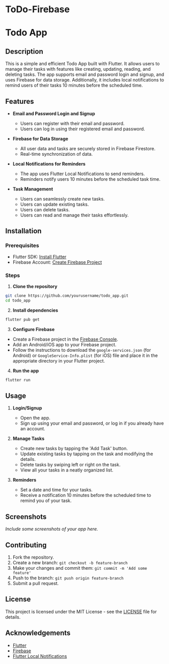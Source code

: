 # ToDo-Firebase


# Todo App

## Description
This is a simple and efficient Todo App built with Flutter. It allows users to manage their tasks with features like creating, updating, reading, and deleting tasks. The app supports email and password login and signup, and uses Firebase for data storage. Additionally, it includes local notifications to remind users of their tasks 10 minutes before the scheduled time.

## Features

- **Email and Password Login and Signup**
  - Users can register with their email and password.
  - Users can log in using their registered email and password.

- **Firebase for Data Storage**
  - All user data and tasks are securely stored in Firebase Firestore.
  - Real-time synchronization of data.

- **Local Notifications for Reminders**
  - The app uses Flutter Local Notifications to send reminders.
  - Reminders notify users 10 minutes before the scheduled task time.

- **Task Management**
  - Users can seamlessly create new tasks.
  - Users can update existing tasks.
  - Users can delete tasks.
  - Users can read and manage their tasks effortlessly.

## Installation

### Prerequisites

- Flutter SDK: [Install Flutter](https://flutter.dev/docs/get-started/install)
- Firebase Account: [Create Firebase Project](https://firebase.google.com/)

### Steps

1. **Clone the repository**

```bash
git clone https://github.com/yourusername/todo_app.git
cd todo_app
```

2. **Install dependencies**

```bash
flutter pub get
```

3. **Configure Firebase**

- Create a Firebase project in the [Firebase Console](https://console.firebase.google.com/).
- Add an Android/iOS app to your Firebase project.
- Follow the instructions to download the `google-services.json` (for Android) or `GoogleService-Info.plist` (for iOS) file and place it in the appropriate directory in your Flutter project.

4. **Run the app**

```bash
flutter run
```

## Usage

1. **Login/Signup**
   - Open the app.
   - Sign up using your email and password, or log in if you already have an account.

2. **Manage Tasks**
   - Create new tasks by tapping the 'Add Task' button.
   - Update existing tasks by tapping on the task and modifying the details.
   - Delete tasks by swiping left or right on the task.
   - View all your tasks in a neatly organized list.

3. **Reminders**
   - Set a date and time for your tasks.
   - Receive a notification 10 minutes before the scheduled time to remind you of your task.

## Screenshots

*Include some screenshots of your app here.*

## Contributing

1. Fork the repository.
2. Create a new branch: `git checkout -b feature-branch`
3. Make your changes and commit them: `git commit -m 'Add some feature'`
4. Push to the branch: `git push origin feature-branch`
5. Submit a pull request.

## License

This project is licensed under the MIT License - see the [LICENSE](LICENSE) file for details.

## Acknowledgements

- [Flutter](https://flutter.dev/)
- [Firebase](https://firebase.google.com/)
- [Flutter Local Notifications](https://pub.dev/packages/flutter_local_notifications)
